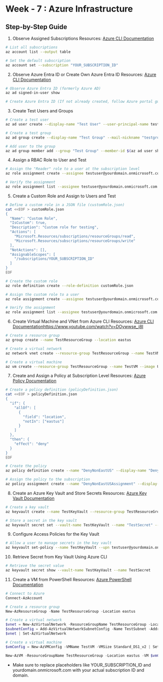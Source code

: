 # Week - 7 : Azure Infrastructure
## Step-by-Step Guide
1. Observe Assigned Subscriptions
Resources:
[Azure CLI Documentation](https://www.youtube.com/watch?v=OQwQmikCLs4&pp=ygUWYXp1cmUgYWN0aXZlIGRpcmVjdG9yeQ%3D%3D)
```sh
# List all subscriptions
az account list --output table

# Set the default subscription
az account set --subscription "YOUR_SUBSCRIPTION_ID"
```

2. Observe Azure Entra ID or Create Own Azure Entra ID
Resources:
[Azure CLI Documentation](https://learn.microsoft.com/en-us/cli/azure/what-is-azure-cli)
```sh
# Observe Azure Entra ID (formerly Azure AD)
az ad signed-in-user show

# Create Azure Entra ID (If not already created, follow Azure portal guide)
```

3. Create Test Users and Groups
```sh
# Create a test user
az ad user create --display-name "Test User" --user-principal-name testuser@yourdomain.onmicrosoft.com --password TestPassword123!

# Create a test group
az ad group create --display-name "Test Group" --mail-nickname "testgroup"

# Add user to the group
az ad group member add --group "Test Group" --member-id $(az ad user show --id testuser@yourdomain.onmicrosoft.com --query objectId -o tsv)
```

4. Assign a RBAC Role to User and Test
```sh
# Assign the "Reader" role to a user at the subscription level
az role assignment create --assignee testuser@yourdomain.onmicrosoft.com --role "Reader" --scope /subscriptions/YOUR_SUBSCRIPTION_ID

# Verify the assignment
az role assignment list --assignee testuser@yourdomain.onmicrosoft.com --output table
```

5. Create a Custom Role and Assign to Users and Test
```sh
# Define a custom role in a JSON file (customRole.json)
cat <<EOF > customRole.json
{
  "Name": "Custom Role",
  "IsCustom": true,
  "Description": "Custom role for testing",
  "Actions": [
    "Microsoft.Resources/subscriptions/resourceGroups/read",
    "Microsoft.Resources/subscriptions/resourceGroups/write"
  ],
  "NotActions": [],
  "AssignableScopes": [
    "/subscriptions/YOUR_SUBSCRIPTION_ID"
  ]
}
EOF

# Create the custom role
az role definition create --role-definition customRole.json

# Assign the custom role to a user
az role assignment create --assignee testuser@yourdomain.onmicrosoft.com --role "Custom Role" --scope /subscriptions/YOUR_SUBSCRIPTION_ID

# Verify the assignment
az role assignment list --assignee testuser@yourdomain.onmicrosoft.com --output table
```

6. Create Virtual Machine and VNet from Azure CLI
Resources:
[Azure CLI Documentation]()https://www.youtube.com/watch?v=DOywwse_j8I
```sh
# Create a resource group
az group create --name TestResourceGroup --location eastus

# Create a virtual network
az network vnet create --resource-group TestResourceGroup --name TestVNet --address-prefix 10.0.0.0/16 --subnet-name TestSubnet --subnet-prefix 10.0.0.0/24

# Create a virtual machine
az vm create --resource-group TestResourceGroup --name TestVM --image UbuntuLTS --admin-username azureuser --generate-ssh-keys --vnet-name TestVNet --subnet TestSubnet
```

7. Create and Assign a Policy at Subscription Level
Resources:
[Azure Policy Documentation](https://www.youtube.com/watch?v=4wGns611G4w&pp=ygUMYXp1cmUgcG9saWN5)

```sh
# Create a policy definition (policyDefinition.json)
cat <<EOF > policyDefinition.json
{
  "if": {
    "allOf": [
      {
        "field": "location",
        "notIn": ["eastus"]
      }
    ]
  },
  "then": {
    "effect": "deny"
  }
}
EOF

# Create the policy
az policy definition create --name "DenyNonEastUS" --display-name "Deny non-East US locations" --description "Deny resources not in East US" --rules policyDefinition.json --mode All

# Assign the policy to the subscription
az policy assignment create --name "DenyNonEastUSAssignment" --display-name "Deny non-East US locations" --policy "DenyNonEastUS" --scope /subscriptions/YOUR_SUBSCRIPTION_ID
```

8. Create an Azure Key Vault and Store Secrets
Resources:
[Azure Key Vault Documentation](https://www.youtube.com/watch?v=JDRixckApxM&pp=ygUPYXp1cmUga2V5IHZhdWx0)
```sh
# Create a key vault
az keyvault create --name TestKeyVault --resource-group TestResourceGroup --location eastus

# Store a secret in the key vault
az keyvault secret set --vault-name TestKeyVault --name "TestSecret" --value "MySecretValue"
```
9. Configure Access Policies for the Key Vault
```sh
# Allow a user to manage secrets in the key vault
az keyvault set-policy --name TestKeyVault --upn testuser@yourdomain.onmicrosoft.com --secret-permissions get list set delete
```

10. Retrieve Secret from Key Vault Using Azure CLI
```sh
# Retrieve the secret value
az keyvault secret show --vault-name TestKeyVault --name TestSecret
```
11. Create a VM from PowerShell
Resources:
[Azure PowerShell Documentation](https://www.youtube.com/watch?v=-SRk0hHa-S0)
```powershell
# Connect to Azure
Connect-AzAccount

# Create a resource group
New-AzResourceGroup -Name TestResourceGroup -Location eastus

# Create a virtual network
$vnet = New-AzVirtualNetwork -ResourceGroupName TestResourceGroup -Location eastus -Name TestVNet -AddressPrefix 10.0.0.0/16
$subnetConfig = Add-AzVirtualNetworkSubnetConfig -Name TestSubnet -AddressPrefix 10.0.0.0/24 -VirtualNetwork $vnet
$vnet | Set-AzVirtualNetwork

# Create a virtual machine
$vmConfig = New-AzVMConfig -VMName TestVM -VMSize Standard_DS1_v2 | Set-AzVMOperatingSystem -Linux -ComputerName TestVM -Credential (Get-Credential) | Set-AzVMSourceImage -PublisherName Canonical -Offer UbuntuServer -Skus 18.04-LTS -Version latest | Add-AzVMNetworkInterface -Id (New-AzNetworkInterface -Name TestVM-NIC -ResourceGroupName TestResourceGroup -Location eastus -SubnetId $vnet.Subnets[0].Id).Id

New-AzVM -ResourceGroupName TestResourceGroup -Location eastus -VM $vmConfig
```
-  Make sure to replace placeholders like YOUR_SUBSCRIPTION_ID and yourdomain.onmicrosoft.com with your actual subscription ID and domain. 









